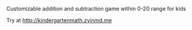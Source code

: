 Customizable addition and subtraction game within 0-20 range for kids

Try at http://kindergartenmath.zyinmd.me
